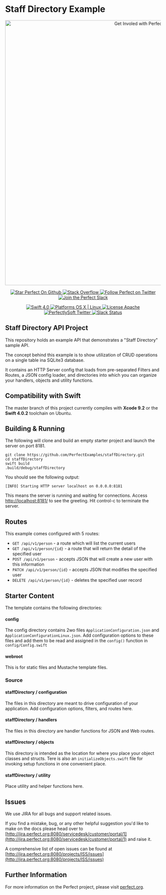 # Staff Directory Example

<p align="center">
    <a href="http://perfect.org/get-involved.html" target="_blank">
        <img src="http://perfect.org/assets/github/perfect_github_2_0_0.jpg" alt="Get Involed with Perfect!" width="854" />
    </a>
</p>

<p align="center">
    <a href="https://github.com/PerfectlySoft/Perfect" target="_blank">
        <img src="http://www.perfect.org/github/Perfect_GH_button_1_Star.jpg" alt="Star Perfect On Github" />
    </a>  
    <a href="http://stackoverflow.com/questions/tagged/perfect" target="_blank">
        <img src="http://www.perfect.org/github/perfect_gh_button_2_SO.jpg" alt="Stack Overflow" />
    </a>  
    <a href="https://twitter.com/perfectlysoft" target="_blank">
        <img src="http://www.perfect.org/github/Perfect_GH_button_3_twit.jpg" alt="Follow Perfect on Twitter" />
    </a>  
    <a href="http://perfect.ly" target="_blank">
        <img src="http://www.perfect.org/github/Perfect_GH_button_4_slack.jpg" alt="Join the Perfect Slack" />
    </a>
</p>

<p align="center">
    <a href="https://developer.apple.com/swift/" target="_blank">
        <img src="https://img.shields.io/badge/Swift-4.0-orange.svg?style=flat" alt="Swift 4.0">
    </a>
    <a href="https://developer.apple.com/swift/" target="_blank">
        <img src="https://img.shields.io/badge/Platforms-OS%20X%20%7C%20Linux%20-lightgray.svg?style=flat" alt="Platforms OS X | Linux">
    </a>
    <a href="http://perfect.org/licensing.html" target="_blank">
        <img src="https://img.shields.io/badge/License-Apache-lightgrey.svg?style=flat" alt="License Apache">
    </a>
    <a href="http://twitter.com/PerfectlySoft" target="_blank">
        <img src="https://img.shields.io/badge/Twitter-@PerfectlySoft-blue.svg?style=flat" alt="PerfectlySoft Twitter">
    </a>
    <a href="http://perfect.ly" target="_blank">
        <img src="http://perfect.ly/badge.svg" alt="Slack Status">
    </a>
</p>

## Staff Directory API Project

This repository holds an example API that demonstrates a "Staff Directory" sample API.

The concept behind this example is to show utilization of CRUD operations on a single table ina SQLite3 database. 

It contains an HTTP Server config that loads from pre-separated Filters and Routes, a JSON config loader, and directories into which you can organize your handlers, objects and utility functions.

## Compatibility with Swift

The master branch of this project currently compiles with **Xcode 9.2** or the **Swift 4.0.2** toolchain on Ubuntu.

## Building & Running

The following will clone and build an empty starter project and launch the server on port 8181.

```
git clone https://github.com/PerfectExamples/staffDirectory.git
cd staffDirectory
swift build
.build/debug/staffDirectory
```

You should see the following output:

```
[INFO] Starting HTTP server localhost on 0.0.0.0:8181
```

This means the server is running and waiting for connections. Access [http://localhost:8181/](http://localhost:8181/) to see the greeting. Hit control-c to terminate the server.

## Routes

This example comes configured with 5 routes:

* `GET /api/v1/person` - a route which will list the current users
* `GET /api/v1/person/{id}` - a route that will return the detail of the specified user
* `POST /api/v1/person` - accepts JSON that will create a new user with this information
* `PATCH /api/v1/person/{id}` - accepts JSON that modifies the specified user
* `DELETE /api/v1/person/{id}` - deletes the specified user record

## Starter Content

The template contains the following directories:

#### config

The config directory contains 2wo files `ApplicationConfiguration.json` and `ApplicationConfigurationLinux.json`. Add configuration options to these files and add them to be read and assigned in the `config()` function in `config/Config.swift`

#### webroot

This is for static files and Mustache template files.

### Source 

#### staffDirectory / configuration

The files in this directory are meant to drive configuration of your application. Add configuration options, filters, and routes here.

#### staffDirectory / handlers

The files in this directory are handler functions for JSON and Web routes.

#### staffDirectory / objects

This directory is intended as the location for where you place your object classes and structs. Tere is also an `initializeObjects.swift` file for invoking setup functions in one convenient place.

#### staffDirectory / utility

Place utility and helper functions here.



## Issues

We use JIRA for all bugs and support related issues.

If you find a mistake, bug, or any other helpful suggestion you'd like to make on the docs please head over to [http://jira.perfect.org:8080/servicedesk/customer/portal/1](http://jira.perfect.org:8080/servicedesk/customer/portal/1) and raise it.

A comprehensive list of open issues can be found at [http://jira.perfect.org:8080/projects/ISS/issues](http://jira.perfect.org:8080/projects/ISS/issues)



## Further Information
For more information on the Perfect project, please visit [perfect.org](http://perfect.org).

